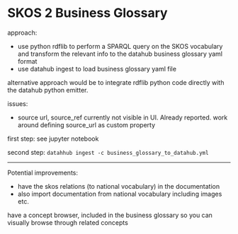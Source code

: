# SKOS 2 Business Glossary

approach:
- use python rdflib to perform a SPARQL query on the SKOS vocabulary and transform the relevant info to the datahub business glossary yaml format
- use datahub ingest to load business glossary yaml file

alternative approach would be to integrate rdflib python code directly with the datahub python emitter.

issues:
- source url, source_ref currently not visible in UI. Already reported. work around defining source_url as custom property

first step:
see jupyter notebook

second step:
``` datahhub ingest -c business_glossary_to_datahub.yml ```

---

Potential improvements:
- have the skos relations (to national vocabulary) in the documentation
- also import documentation from national vocabulary including images etc.

have a concept browser, included in the business glossary so you can visually browse through related concepts